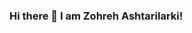 ### Hi there 👋 I am Zohreh Ashtarilarki!

<!--
**ZohrehAshtarilarki/ZohrehAshtarilarki** is a ✨ _special_ ✨ repository because its `README.md` (this file) appears on your GitHub profile.

Here are some ideas to get you started:

- 🔭 I’m currently working on a library database
- 🌱 I’m currently learning Java
- 👯 I’m looking to collaborate on team projects
- 🤔 I’m looking for help with preparing for an interview
- 💬 Ask me about C++ 
- 📫 How to reach me: zohreh.ashtarilarki@sjsu.edu
- 😄 Pronouns: She/Her
- ⚡ Fun fact: I think I am funny
